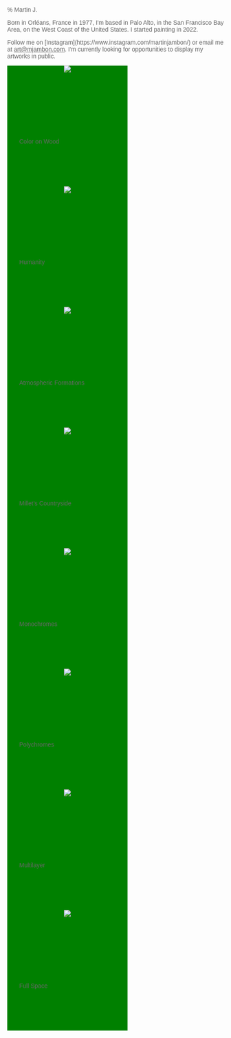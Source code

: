 % Martin J.
<!-- generated by './build' -->

<style>
/*
   Hide the site-wide navigation bar to avoid confusing the user
   who only cares about the art stuff.
*/
.navbar {
  display: none;
}

/* Override site-wide style */
body {
  font-family: sans-serif;
}

/* Override text color for text and links */
body, a, a:active, a:visited {
  color: #666;
}

.series {
  display: inline-block;
  width: 20em;
  height: 20em;
  background-color: green;
}

.imgbox {
  height: 11em;
  text-align: center;
}

.textbox {
  padding: 5% 10%;
}

.series_link, .series_link:hover {
  text-decoration: none;
}

img.artwork {
  max-height: 100%;
  max-width: 100%;
}
</style>
<p>
Born in Orléans, France in 1977,
I'm based in Palo Alto, in the San Francisco Bay Area, on the West Coast
of the United States. I started painting in 2022.
</p>
<p>
Follow me on [Instagram](https://www.instagram.com/martinjambon/)
or email me at <a href="mailto:art@mjambon.com">art@mjambon.com</a>.
I'm currently looking for opportunities to display my artworks in public.
</p>
<div class="series_list">

<div class="series">
<div class="imgbox">
<a href="/gallery/series/ser-20230111"
   class="series_link">
  <img src="/gallery/img/medium/img-20230122.jpg" class="artwork">
</a>
</div>
<div class="textbox">
  Color on Wood
</div>
</div>

<div class="series">
<div class="imgbox">
<a href="/gallery/series/ser-20230108"
   class="series_link">
  <img src="/gallery/img/medium/img-20230108-2.jpg" class="artwork">
</a>
</div>
<div class="textbox">
  Humanity
</div>
</div>

<div class="series">
<div class="imgbox">
<a href="/gallery/series/ser-20221030"
   class="series_link">
  <img src="/gallery/img/medium/img-20221221.jpg" class="artwork">
</a>
</div>
<div class="textbox">
  Atmospheric Formations
</div>
</div>

<div class="series">
<div class="imgbox">
<a href="/gallery/series/ser-20221125"
   class="series_link">
  <img src="/gallery/img/medium/img-20221125-3.jpg" class="artwork">
</a>
</div>
<div class="textbox">
  Millet’s Countryside
</div>
</div>

<div class="series">
<div class="imgbox">
<a href="/gallery/series/ser-20220320"
   class="series_link">
  <img src="/gallery/img/medium/img-20220330.jpg" class="artwork">
</a>
</div>
<div class="textbox">
  Monochromes
</div>
</div>

<div class="series">
<div class="imgbox">
<a href="/gallery/series/ser-20220305"
   class="series_link">
  <img src="/gallery/img/medium/img-20220521.jpg" class="artwork">
</a>
</div>
<div class="textbox">
  Polychromes
</div>
</div>

<div class="series">
<div class="imgbox">
<a href="/gallery/series/ser-20220212"
   class="series_link">
  <img src="/gallery/img/medium/img-20220226.jpg" class="artwork">
</a>
</div>
<div class="textbox">
  Multilayer
</div>
</div>

<div class="series">
<div class="imgbox">
<a href="/gallery/series/ser-20220116"
   class="series_link">
  <img src="/gallery/img/medium/img-20220122.jpg" class="artwork">
</a>
</div>
<div class="textbox">
  Full Space
</div>
</div>

</div>
